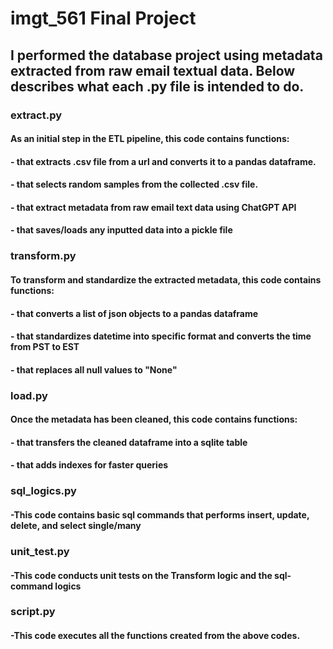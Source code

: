 # imgt_561 Final Project
## I performed the database project using metadata extracted from raw email textual data. Below describes what each .py file is intended to do.

### extract.py
#### As an initial step in the ETL pipeline, this code contains functions:
#### - that extracts .csv file from a url and converts it to a pandas dataframe.
#### - that selects random samples from the collected .csv file.
#### - that extract metadata from raw email text data using ChatGPT API
#### - that saves/loads any inputted data into a pickle file

### transform.py
#### To transform and standardize the extracted metadata, this code contains functions:
#### - that converts a list of json objects to a pandas dataframe
#### - that standardizes datetime into specific format and converts the time from PST to EST
#### - that replaces all null values to "None"

### load.py
#### Once the metadata has been cleaned, this code contains functions:
#### - that transfers the cleaned dataframe into a sqlite table
#### - that adds indexes for faster queries

### sql_logics.py
#### -This code contains basic sql commands that performs insert, update, delete, and select single/many

### unit_test.py
#### -This code conducts unit tests on the Transform logic and the sql-command logics

### script.py
#### -This code executes all the functions created from the above codes.
